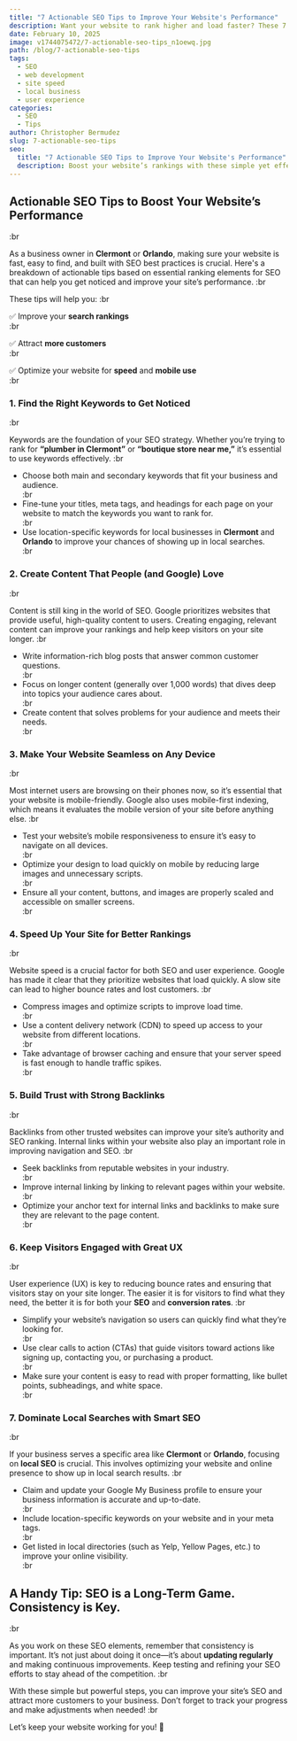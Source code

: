 ```yaml
---
title: "7 Actionable SEO Tips to Improve Your Website's Performance"
description: Want your website to rank higher and load faster? These 7 SEO tips will help you improve site speed, user experience, and search visibility.
date: February 10, 2025
image: v1744075472/7-actionable-seo-tips_n1oewq.jpg
path: /blog/7-actionable-seo-tips
tags:
  - SEO
  - web development
  - site speed
  - local business
  - user experience
categories:
  - SEO
  - Tips
author: Christopher Bermudez
slug: 7-actionable-seo-tips
seo:
  title: "7 Actionable SEO Tips to Improve Your Website's Performance"
  description: Boost your website’s rankings with these simple yet effective SEO strategies focused on speed, content, and user experience.
---
```


## **Actionable SEO Tips to Boost Your Website’s Performance**

:br

As a business owner in **Clermont** or **Orlando**, making sure your website is fast, easy to find, and built with SEO best practices is crucial. Here's a breakdown of actionable tips based on essential ranking elements for SEO that can help you get noticed and improve your site’s performance.
:br

These tips will help you:
:br

✅ Improve your **search rankings**  
:br

✅ Attract **more customers**  
:br

✅ Optimize your website for **speed** and **mobile use**  
:br

### **1. Find the Right Keywords to Get Noticed**

:br

Keywords are the foundation of your SEO strategy. Whether you’re trying to rank for **“plumber in Clermont”** or **“boutique store near me,”** it’s essential to use keywords effectively.
:br

- Choose both main and secondary keywords that fit your business and audience.  
:br
- Fine-tune your titles, meta tags, and headings for each page on your website to match the keywords you want to rank for.  
:br
- Use location-specific keywords for local businesses in **Clermont** and **Orlando** to improve your chances of showing up in local searches.  
:br

### **2. Create Content That People (and Google) Love**

:br

Content is still king in the world of SEO. Google prioritizes websites that provide useful, high-quality content to users. Creating engaging, relevant content can improve your rankings and help keep visitors on your site longer.
:br

- Write information-rich blog posts that answer common customer questions.  
:br
- Focus on longer content (generally over 1,000 words) that dives deep into topics your audience cares about.  
:br
- Create content that solves problems for your audience and meets their needs.  
:br

### **3. Make Your Website Seamless on Any Device**

:br

Most internet users are browsing on their phones now, so it’s essential that your website is mobile-friendly. Google also uses mobile-first indexing, which means it evaluates the mobile version of your site before anything else.
:br

- Test your website’s mobile responsiveness to ensure it’s easy to navigate on all devices.  
:br
- Optimize your design to load quickly on mobile by reducing large images and unnecessary scripts.  
:br
- Ensure all your content, buttons, and images are properly scaled and accessible on smaller screens.  
:br

### **4. Speed Up Your Site for Better Rankings**

:br

Website speed is a crucial factor for both SEO and user experience. Google has made it clear that they prioritize websites that load quickly. A slow site can lead to higher bounce rates and lost customers.
:br

- Compress images and optimize scripts to improve load time.  
:br
- Use a content delivery network (CDN) to speed up access to your website from different locations.  
:br
- Take advantage of browser caching and ensure that your server speed is fast enough to handle traffic spikes.  
:br

### **5. Build Trust with Strong Backlinks**

:br

Backlinks from other trusted websites can improve your site’s authority and SEO ranking. Internal links within your website also play an important role in improving navigation and SEO.
:br

- Seek backlinks from reputable websites in your industry.  
:br
- Improve internal linking by linking to relevant pages within your website.  
:br
- Optimize your anchor text for internal links and backlinks to make sure they are relevant to the page content.  
:br

### **6. Keep Visitors Engaged with Great UX**

:br

User experience (UX) is key to reducing bounce rates and ensuring that visitors stay on your site longer. The easier it is for visitors to find what they need, the better it is for both your **SEO** and **conversion rates**.
:br

- Simplify your website’s navigation so users can quickly find what they’re looking for.  
:br
- Use clear calls to action (CTAs) that guide visitors toward actions like signing up, contacting you, or purchasing a product.  
:br
- Make sure your content is easy to read with proper formatting, like bullet points, subheadings, and white space.  
:br

### **7. Dominate Local Searches with Smart SEO**

:br

If your business serves a specific area like **Clermont** or **Orlando**, focusing on **local SEO** is crucial. This involves optimizing your website and online presence to show up in local search results.
:br

- Claim and update your Google My Business profile to ensure your business information is accurate and up-to-date.  
:br
- Include location-specific keywords on your website and in your meta tags.  
:br
- Get listed in local directories (such as Yelp, Yellow Pages, etc.) to improve your online visibility.  
:br

## **A Handy Tip: SEO is a Long-Term Game. Consistency is Key.**

:br

As you work on these SEO elements, remember that consistency is important. It’s not just about doing it once—it’s about **updating regularly** and making continuous improvements. Keep testing and refining your SEO efforts to stay ahead of the competition.
:br

With these simple but powerful steps, you can improve your site’s SEO and attract more customers to your business. Don’t forget to track your progress and make adjustments when needed!
:br

Let’s keep your website working for you! 💪
